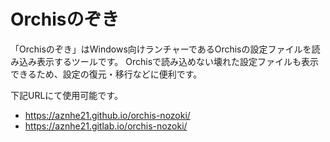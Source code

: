 # Orchisのぞき

「Orchisのぞき」はWindows向けランチャーであるOrchisの設定ファイルを読み込み表示するツールです。
Orchisで読み込めない壊れた設定ファイルも表示できるため、設定の復元・移行などに便利です。

下記URLにて使用可能です。

- https://aznhe21.github.io/orchis-nozoki/
- https://aznhe21.gitlab.io/orchis-nozoki/

